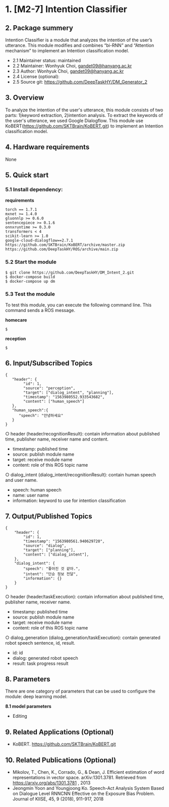 # 1. [M2-7] Intention Classifier

## 2. Package summery 

Intention Classifier is a module that analyzes the intention of the user’s utterance. This module modifies and combines “bi-RNN” and “Attention mechanism” to implement an Intention classification model.

- 2.1 Maintainer status: maintained
- 2.2 Maintainer: Wonhyuk Choi, [gandet09@hanyang.ac.kr]()
- 2.3 Author: Wonhyuk Choi, [gandet09@hanyang.ac.kr]()
- 2.4 License (optional): 
- 2.5 Source git: https://github.com/DeepTaskHY/DM_Generator_2

## 3. Overview

To analyze the intention of the user's utterance, this module consists of two parts: 1)keyword extraction, 2)intention analysis. To extract the keywords of the user's utterance, we used Google Dialogflow. This module use KoBERT(https://github.com/SKTBrain/KoBERT.git) to implement an Intention classification model.

## 4. Hardware requirements

None

## 5. Quick start 

### 5.1 Install dependency:

**requirements**  

    torch == 1.7.1
    mxnet >= 1.4.0
    gluonnlp >= 0.6.0
    sentencepiece >= 0.1.6
    onnxruntime >= 0.3.0
    transformers < 4
    scikit-learn >= 1.0
    google-cloud-dialogflow==2.7.1
    https://github.com/SKTBrain/KoBERT/archive/master.zip
    https://github.com/DeepTaskHY/ROS/archive/main.zip


### 5.2 Start the module

```
$ git clone https://github.com/DeepTaskHY/DM_Intent_2.git
$ docker-compose build
$ docker-compose up dm
```

### 5.3 Test the module

To test this module, you can execute the following command line. This command sends a ROS message.

**homecare**

```
$ 
```

**reception**

```
$ 
```



## 6. Input/Subscribed Topics

```
{  
   "header": {
        "id": 1,
        "source": "perception",
        "target": ["dialog_intent", "planning"],
        "timestamp": "1563980552.933543682",
        "content": ["human_speech"]
   },
   "human_speech":{ 
      "speech": "안녕하세요"
   }
}
```

○ header (header/recognitionResult): contain information about published time, publisher name, receiver name and content.  

- timestamp: published time  
- source: publish module name  
- target: receive module name  
- content: role of this ROS topic name  

○ dialog_intent (dialog_intent/recognitionResult): contain human speech and user name.  

- speech: human speech    
- name: user name   
- information: keyword to use for intention classification 

## 7. Output/Published Topics

```
{
    "header": {
        "id": 1,
        "timestamp": "1563980561.940629720",
        "source": "dialog",
        "target": ["planning"], 
        "content": ["dialog_intent"],
    }, 
    "dialog_intent": {
        "speech": "좋아진 것 같아.", 
        "intent": "단순 정보 전달",
        "information": {}
    }
}
```

○ header (header/taskExecution): contain information about published time, publisher name, receiver name.  

- timestamp: published time  
- source: publish module name  
- target: receive module name  
- content: role of this ROS topic name  

○ dialog_generation (dialog_generation/taskExecution): contain generated robot speech sentence, id, result.  

- id: id  
- dialog: generated robot speech  
- result: task progress result  

## 8. Parameters

There are one category of parameters that can be used to configure the module: deep learning model.  

**8.1 model parameters**  

- Editing

## 9. Related Applications (Optional)

- KoBERT. https://github.com/SKTBrain/KoBERT.git

## 10. Related Publications (Optional)

- Mikolov, T., Chen, K., Corrado, G., & Dean, J. Efficient estimation of word representations in vector space. arXiv:1301.3781. Retrieved from https://arxiv.org/abs/1301.3781 , 2013 
- Jeongmin Yoon and Youngjoong Ko. Speech-Act Analysis System Based on Dialogue Level RNNCNN Effective on the Exposure Bias Problem. Journal of KIISE, 45, 9 (2018), 911-917, 2018
